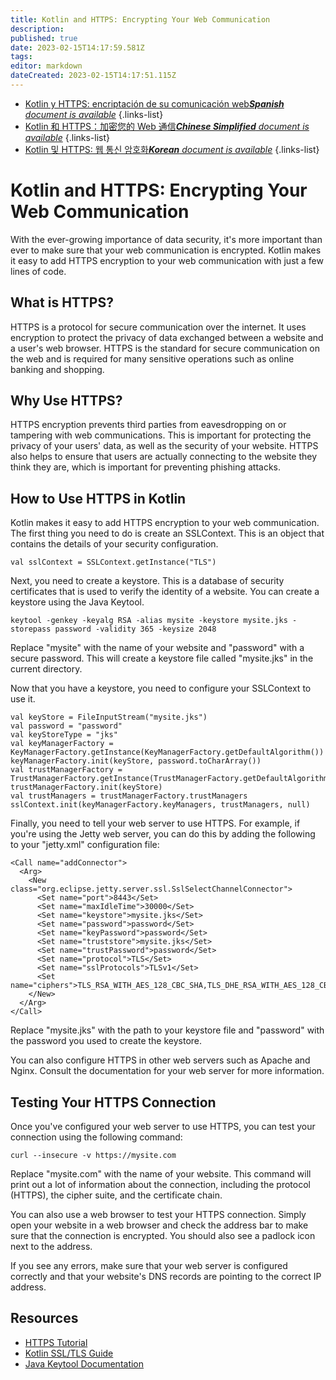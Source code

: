 ```yaml
---
title: Kotlin and HTTPS: Encrypting Your Web Communication
description: 
published: true
date: 2023-02-15T14:17:59.581Z
tags: 
editor: markdown
dateCreated: 2023-02-15T14:17:51.115Z
---
```


- [Kotlin y HTTPS: encriptación de su comunicación web***Spanish** document is available*](/es/Knowledge-base/Kotlin/kotlin-and-https-encrypting-your-web-communication)
{.links-list}
- [Kotlin 和 HTTPS：加密您的 Web 通信***Chinese Simplified** document is available*](/zh/Knowledge-base/Kotlin/kotlin-and-https-encrypting-your-web-communication)
{.links-list}
- [Kotlin 및 HTTPS: 웹 통신 암호화***Korean** document is available*](/ko/Knowledge-base/Kotlin/kotlin-and-https-encrypting-your-web-communication)
{.links-list}


     

Kotlin and HTTPS: Encrypting Your Web Communication
==================================================

With the ever-growing importance of data security, it's more important than ever to make sure that your web communication is encrypted. Kotlin makes it easy to add HTTPS encryption to your web communication with just a few lines of code.

What is HTTPS?
---------------

HTTPS is a protocol for secure communication over the internet. It uses encryption to protect the privacy of data exchanged between a website and a user's web browser. HTTPS is the standard for secure communication on the web and is required for many sensitive operations such as online banking and shopping.

Why Use HTTPS?
---------------

HTTPS encryption prevents third parties from eavesdropping on or tampering with web communications. This is important for protecting the privacy of your users' data, as well as the security of your website. HTTPS also helps to ensure that users are actually connecting to the website they think they are, which is important for preventing phishing attacks.

How to Use HTTPS in Kotlin
-------------------------

Kotlin makes it easy to add HTTPS encryption to your web communication. The first thing you need to do is create an SSLContext. This is an object that contains the details of your security configuration.

    val sslContext = SSLContext.getInstance("TLS")

Next, you need to create a keystore. This is a database of security certificates that is used to verify the identity of a website. You can create a keystore using the Java Keytool.

    keytool -genkey -keyalg RSA -alias mysite -keystore mysite.jks -storepass password -validity 365 -keysize 2048

Replace "mysite" with the name of your website and "password" with a secure password. This will create a keystore file called "mysite.jks" in the current directory.

Now that you have a keystore, you need to configure your SSLContext to use it.

    val keyStore = FileInputStream("mysite.jks")
    val password = "password"
    val keyStoreType = "jks"
    val keyManagerFactory = KeyManagerFactory.getInstance(KeyManagerFactory.getDefaultAlgorithm())
    keyManagerFactory.init(keyStore, password.toCharArray())
    val trustManagerFactory = TrustManagerFactory.getInstance(TrustManagerFactory.getDefaultAlgorithm())
    trustManagerFactory.init(keyStore)
    val trustManagers = trustManagerFactory.trustManagers
    sslContext.init(keyManagerFactory.keyManagers, trustManagers, null)

Finally, you need to tell your web server to use HTTPS. For example, if you're using the Jetty web server, you can do this by adding the following to your "jetty.xml" configuration file:

    <Call name="addConnector">
      <Arg>
        <New class="org.eclipse.jetty.server.ssl.SslSelectChannelConnector">
          <Set name="port">8443</Set>
          <Set name="maxIdleTime">30000</Set>
          <Set name="keystore">mysite.jks</Set>
          <Set name="password">password</Set>
          <Set name="keyPassword">password</Set>
          <Set name="truststore">mysite.jks</Set>
          <Set name="trustPassword">password</Set>
          <Set name="protocol">TLS</Set>
          <Set name="sslProtocols">TLSv1</Set>
          <Set name="ciphers">TLS_RSA_WITH_AES_128_CBC_SHA,TLS_DHE_RSA_WITH_AES_128_CBC_SHA,TLS_ECDHE_RSA_WITH_AES_128_CBC_SHA</Set>
        </New>
      </Arg>
    </Call>

Replace "mysite.jks" with the path to your keystore file and "password" with the password you used to create the keystore.

You can also configure HTTPS in other web servers such as Apache and Nginx. Consult the documentation for your web server for more information.

Testing Your HTTPS Connection
-----------------------------

Once you've configured your web server to use HTTPS, you can test your connection using the following command:

    curl --insecure -v https://mysite.com

Replace "mysite.com" with the name of your website. This command will print out a lot of information about the connection, including the protocol (HTTPS), the cipher suite, and the certificate chain.

You can also use a web browser to test your HTTPS connection. Simply open your website in a web browser and check the address bar to make sure that the connection is encrypted. You should also see a padlock icon next to the address.

If you see any errors, make sure that your web server is configured correctly and that your website's DNS records are pointing to the correct IP address.

Resources
---------

- [HTTPS Tutorial](https://www.sslshopper.com/article-how-to-set-up-ssl-on-nginx.html)
- [Kotlin SSL/TLS Guide](https://kotlinlang.org/docs/reference/ssl-tls.html)
- [Java Keytool Documentation](https://docs.oracle.com/cd/E19906-01/820-4916/ablqw/index.html)